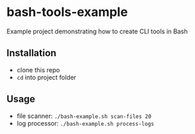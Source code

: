 # bash-tools-example
Example project demonstrating how to create CLI tools in Bash

## Installation
* clone this repo
* `cd` into project folder

## Usage
* file scanner: `./bash-example.sh scan-files 20`
* log processor: `./bash-example.sh process-logs`